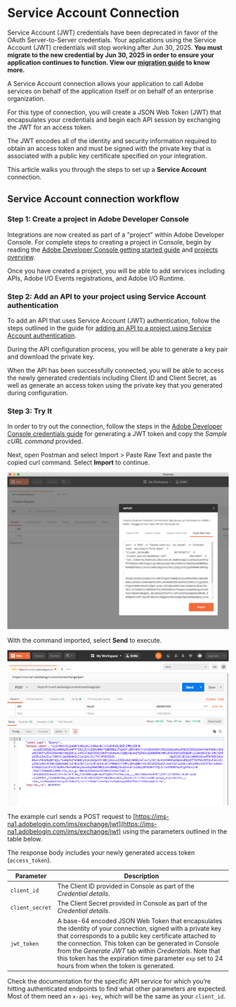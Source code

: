 # Service Account Connection

<InlineAlert slots="text"/>

Service Account (JWT) credentials have been deprecated in favor of the OAuth Server-to-Server credentials. Your applications using the Service Account (JWT) credentials will stop working after Jun 30, 2025. **You must migrate to the new credential by Jun 30, 2025 in order to ensure your application continues to function. View our [migration guide](../ServerToServerAuthentication/migration.md) to know more.**

A Service Account connection allows your application to call Adobe services on behalf of the application itself or on behalf of an enterprise organization.

For this type of connection, you will create a JSON Web Token (JWT) that encapsulates your credentials and begin each API session by exchanging the JWT for an access token. 

The JWT encodes all of the identity and security information required to obtain an access token and must be signed with the private key that is associated with a public key certificate specified on your integration.

This article walks you through the steps to set up a **Service Account** connection.

## Service Account connection workflow

### Step 1: Create a project in Adobe Developer Console

Integrations are now created as part of a "project" within Adobe Developer Console. For complete steps to creating a project in Console, begin by reading the [Adobe Developer Console getting started guide](../getting-started.md) and [projects overview](../projects/). 

Once you have created a project, you will be able to add services including APIs, Adobe I/O Events registrations, and Adobe I/O Runtime.

### Step 2: Add an API to your project using Service Account authentication

To add an API that uses Service Account (JWT) authentication, follow the steps outlined in the guide for [adding an API to a project using Service Account authentication](../services/services-add-api-jwt).

During the API configuration process, you will be able to generate a key pair and download the private key.

When the API has been successfully connected, you will be able to access the newly generated credentials including Client ID and Client Secret, as well as generate an access token using the private key that you generated during configuration.
    
### Step 3: Try It

In order to try out the connection, follow the steps in the [Adobe Developer Console credentials guide](../credentials) for generating a JWT token and copy the *Sample cURL command* provided.

Next, open Postman and select Import &gt; Paste Raw Text and paste the copied curl command. Select **Import** to continue.

![Postman import](./Images/auth_jwtqs_07.png "Postman import")

With the command imported, select **Send** to execute.

![Postman send](./Images/auth_jwtqs_08.png "Postman send")

The example curl sends a POST request to [https://ims-na1.adobelogin.com/ims/exchange/jwt](https://ims-na1.adobelogin.com/ims/exchange/jwt) using the parameters outlined in the table below. 

The response body includes your newly generated access token (`access_token`). 

| Parameter | Description|
|---|---|
| `client_id` | The Client ID provided in Console as part of the *Credential details*. |
| `client_secret` | The Client Secret provided in Console as part of the *Credential details*. |
| `jwt_token` | A base-64 encoded JSON Web Token that encapsulates the identity of your connection, signed with a private key that corresponds to a public key certificate attached to the connection. This token can be generated in Console from the *Generate JWT* tab within *Credentials*. Note that this token has the expiration time parameter `exp` set to 24 hours from when the token is generated. | 

<InlineAlert slots="text"/>

Check the documentation for the specific API service for which you’re hitting authenticated endpoints to find what other parameters are expected. Most of them need an `x-api-key`, which will be the same as your `client_id`.

